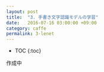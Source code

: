 ```yaml
---
layout: post
title:  "3. 手書き文字認識モデルの学習"
date:   2016-07-16 03:00:00 +09:00
category: caffe
permalink: 3-lenet
---
```


* TOC
{:toc}

作成中
